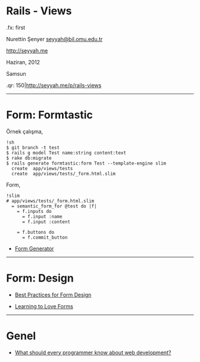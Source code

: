 # Rails - Views

.fx: first

Nurettin Şenyer <seyyah@bil.omu.edu.tr>

http://seyyah.me

Haziran, 2012

Samsun

.qr: 150|http://seyyah.me/p/rails-views

---

# Form: Formtastic

Örnek çalışma,

    !sh
    $ git branch -t test
    $ rails g model Test name:string content:text
    $ rake db:migrate
    $ rails generate formtastic:form Test --template-engine slim
      create  app/views/tests
      create  app/views/tests/_form.html.slim

Form,

    !slim
    # app/views/tests/_form.html.slim
      = semantic_form_for @test do |f|
        = f.inputs do
          = f.input :name
          = f.input :content

        = f.buttons do
          = f.commit_button

- [Form
  Generator](http://rubydoc.info/github/justinfrench/formtastic/master/Formtastic/FormGenerator)
---

# Form: Design

- [Best Practices for Form
  Design](http://www.slideshare.net/psykoreactor/best-practices-for-form-design)

- [Learning to Love
  Forms](http://www.slideshare.net/AaronGustafson/learning-to-love-forms-web-directions-south-07)

---

# Genel

- [What should every programmer know about web
  development?](http://programmers.stackexchange.com/questions/46716/what-should-every-programmer-know-about-web-development)
